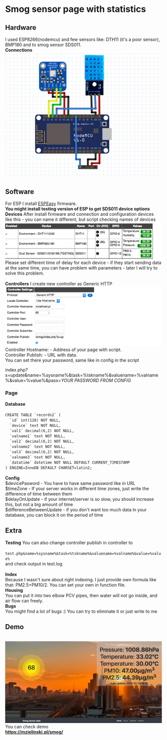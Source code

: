 <h1>Smog sensor page with statistics</h1>
<h2>Hardware</h2>
I used ESP8266(nodemcu) and few sensors like: DTH11 (it's a poor sensor), BMP180 and to smog sensor SDS011. <br>
<b>Connections</b><br>
<img src="https://raw.githubusercontent.com/zielu92/smogsensor/master/pictures/scheme.png"><br>
<h2>Software</h2>
For ESP I install <a href="https://github.com/letscontrolit/ESPEasy">ESPEasy</a> firmware. <br>
<b>You might install testing version of ESP to get SDS011 device options</b><br>
<b>Devices</b>
After install firmware and connection and configuration devices like this - you can name it different, but script checking names of devices<br>
<img src="https://raw.githubusercontent.com/zielu92/smogsensor/master/pictures/screen1.png">
Please set different time of delay for each device - if they start sending data at the same time, you can have problem with parameters - later I will try to solve this problem.<br>
<br><b>Controllers</b>
I create new controller as Generic HTTP<br>
<img src="https://raw.githubusercontent.com/zielu92/smogsensor/master/pictures/screen2.png">
Controller Hostname: - Address of your page with script.<br>
Controller Publish: - URL with data.<br>
You can set there your password, same like in config in the script<br> 

index.php?s=update&name=%sysname%&task=%tskname%&valuename=%valname%&value=%value%&pass=<i>YOUR PASSWORD FROM CONFIG</i><br> 
<h3>Page</h3>
<b>Database</b><br>
<code>
CREATE TABLE `records2` (
  `id` int(128) NOT NULL,
  `device` text NOT NULL,
  `val1` decimal(6,2) NOT NULL,
  `valname1` text NOT NULL,
  `val2` decimal(6,2) NOT NULL,
  `valname2` text NOT NULL,
  `val3` decimal(6,2) NOT NULL,
  `valname3` text NOT NULL,
  `datatime` datetime NOT NULL DEFAULT CURRENT_TIMESTAMP
) ENGINE=InnoDB DEFAULT CHARSET=latin2;
</code><br>
<b>Config</b><br>
$devicePasword  - You have to have same password like in URL<br>
$timeZone - If your server works in different time zones, just write the difference of time between them<br>
$delayOnUpdate - if your internet/server is so slow, you should increase this, but not a big amount of time<br>
$differenceBetweenUpdate - if you don't want too much data in your database, you can block it on the period of time<br>
<h2>Extra</h2>
<b>Testing</b>
You can also change controller publish in controller to<br>
<code>
test.php&name=%sysname%&task=%tskname%&valuename=%valname%&value=%value%
</code>
and check output in test.log<br><br>
<b>Index</b><br>
Because I wasn't sure about right indexing. I just provide own formula like that: PM2.5+PM10/2. You can set your own in function file.<br>
<b>Housing</b><br>
You can put it into two elbow PCV pipes, then water will not go inside, and air flow can freely.<br>
<b>Bugs</b><br>
You might find a lot of bugs :) You can try to eliminate it or just write to me<br>
<h2>Demo</h2>
<br>
<img src="https://raw.githubusercontent.com/zielu92/smogsensor/master/pictures/screen3.png"><br>
You can check demo <br>
<b><a href="https://mzielinski.pl/smog/">https://mzielinski.pl/smog/</a>


